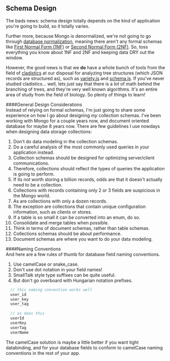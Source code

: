 ## Schema Design 
The bads news:  schema design totally depends on the kind of application you're going to build, so it totally varies.

Further more, because Mongo is denormalized, we're not going to go through [database normalization](http://en.wikipedia.org/wiki/Database_normalization), meaning there aren't any formal schemas like [First Normal Form (1NF)](http://en.wikipedia.org/wiki/First_normal_form) or [Second Normal Form (2NF)](http://en.wikipedia.org/wiki/Second_normal_form). So, toss everything you know about 1NF and 2NF and keeping data DRY out the window.  

However, the good news is that we **do** have a whole bunch of tools from the field of [cladistics](http://en.wikipedia.org/wiki/Cladistics) at our disposal for analyzing tree structures (which JSON records are structured as), such as [variety.js](https://github.com/variety/variety) and [schema.js](http://skratchdot.com/projects/mongodb-schema/).  If you've never studied cladistics...  well, lets just say that there is a *lot* of math behind the branching of trees, and they're very well known algorithms.  It's an entire area of study from the field of biology.  So plenty of things to learn!

####General Design Considerations  
Instead of relying on formal schemas, I'm just going to share some experience on how I go about designing *my* collection schemas.  I've been working with Mongo for a couple years now, and document oriented database for maybe 8 years now.  There are few guidelines I use nowdays when designing data storage collections:

1.  Don't do data modeling in the collection schemas.  
2.  Do a careful analysis of the most commonly used queries in your application instead.   
3.  Collection schemas should be designed for optimizing server/client communications.  
4.  Therefore, collections should reflect the types of queries the application is going to perform.  
5.  If its not worth storing a billion records, odds are that it doesn't actually need to be a collection.  
6.  Collections with records containing only 2 or 3 fields are suspicious in the Mongo world.  
7.  As are collections with only a dozen records.  
8.  The exception are collections that contain unique configuration information, such as clients or stores.
9.  If a table is so small it can be converted into an enum, do so.    
10.  Consolidate and merge tables when possible.  
11.  Think in terms of document schemas, rather than table schemas.  
12.  Collections schemas should be about performance.  
13.  Document schemas are where you want to do your data modeling.  


####Naming Conventions  
And here are a few rules of thumb for database field naming conventions.  

1.  Use camelCase or snake_case.  
2.  Don't use dot notation in your field names!  
3.  SmallTalk style type suffixes can be quite useful.  
4.  But don't go overboard with Hungarian notation prefixes.

````js
  // this naming convention works well
  user_id  
  user_key  
  user_tag
  
  // as does this
  userId  
  userKey  
  userTag
  userName
````

The camelCase solution is maybe a little better if you want tight databinding, and for your database fields to conform to camelCase naming conventions in the rest of your app.  






